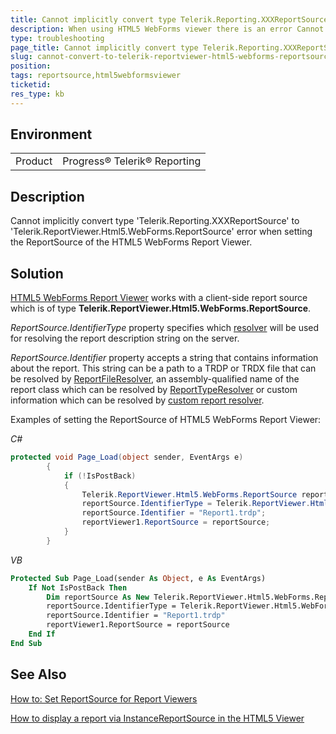 ```yaml
---
title: Cannot implicitly convert type Telerik.Reporting.XXXReportSource to Telerik.ReportViewer.Html5.WebForms.ReportSource
description: When using HTML5 WebForms viewer there is an error Cannot implicitly convert type Telerik.Reporting.XXXReportSource to Telerik.ReportViewer.Html5.WebForms.ReportSource
type: troubleshooting
page_title: Cannot implicitly convert type Telerik.Reporting.XXXReportSource to Telerik.ReportViewer.Html5.WebForms.ReportSource when using HTML5 WebForms report viewer
slug: cannot-convert-to-telerik-reportviewer-html5-webforms-reportsource
position: 
tags: reportsource,html5webformsviewer
ticketid:
res_type: kb
---
```


## Environment
<table>
	<tr>
		<td>Product</td>
		<td>Progress® Telerik® Reporting</td>
	</tr>
</table>


## Description
Cannot implicitly convert type 'Telerik.Reporting.XXXReportSource' to 'Telerik.ReportViewer.Html5.WebForms.ReportSource' error when setting the ReportSource of the HTML5 WebForms Report Viewer.

## Solution
[HTML5 WebForms Report Viewer](https://docs.telerik.com/reporting/webforms-report-viewer-controls-overview) works with a client-side report source which is of type **Telerik.ReportViewer.Html5.WebForms.ReportSource**. 

*ReportSource.IdentifierType* property specifies which [resolver](https://docs.telerik.com/reporting/telerik-reporting-rest-service-report-resolver#overview) will be used for resolving the report description string on the server.

*ReportSource.Identifier* property accepts a string that contains information about the report. This string can be a path to a TRDP or TRDX file that can be resolved by [ReportFileResolver](https://docs.telerik.com/reporting/t-telerik-reporting-services-webapi-reportfileresolver), an assembly-qualified name of the report class which can be resolved by [ReportTypeResolver](https://docs.telerik.com/reporting/t-telerik-reporting-services-webapi-reporttyperesolver) or custom information which can be resolved by [custom report resolver](https://docs.telerik.com/reporting/telerik-reporting-rest-service-report-resolver#custom-report-resolver-implementations).

Examples of setting the ReportSource of HTML5 WebForms Report Viewer:

*C#*
```c#
protected void Page_Load(object sender, EventArgs e)
        {
            if (!IsPostBack)
            {
                Telerik.ReportViewer.Html5.WebForms.ReportSource reportSource = new Telerik.ReportViewer.Html5.WebForms.ReportSource();
                reportSource.IdentifierType = Telerik.ReportViewer.Html5.WebForms.IdentifierType.UriReportSource;
                reportSource.Identifier = "Report1.trdp";            
                reportViewer1.ReportSource = reportSource;
            }
        }
```

*VB*
```vb
Protected Sub Page_Load(sender As Object, e As EventArgs)
    If Not IsPostBack Then
        Dim reportSource As New Telerik.ReportViewer.Html5.WebForms.ReportSource()
        reportSource.IdentifierType = Telerik.ReportViewer.Html5.WebForms.IdentifierType.UriReportSource
        reportSource.Identifier = "Report1.trdp"
        reportViewer1.ReportSource = reportSource
    End If
End Sub
```

## See Also
[How to: Set ReportSource for Report Viewers](https://docs.telerik.com/reporting/report-sources-viewers)

[How to display a report via InstanceReportSource in the HTML5 Viewer](https://www.telerik.com/support/kb/reporting/details/how-to-display-a-report-via-instancereportsource-in-the-html5-viewer)
